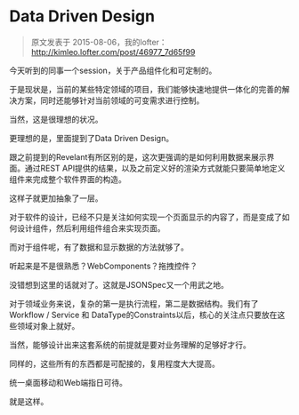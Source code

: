# Data Driven Design

> 原文发表于 2015-08-06，我的lofter：http://kimleo.lofter.com/post/46977_7d65f99

今天听到的同事一个session，关于产品组件化和可定制的。

于是现状是，当前的某些特定领域的项目，我们能够快速地提供一体化的完善的解决方案，同时还能够针对当前领域的可变需求进行控制。

当然，这是很理想的状况。

更理想的是，里面提到了Data Driven Design。

跟之前提到的Revelant有所区别的是，这次更强调的是如何利用数据来展示界面。通过REST API提供的结果，以及之前定义好的渲染方式就能只要简单地定义组件来完成整个软件界面的构造。

这样子就更加抽象了一层。

对于软件的设计，已经不只是关注如何实现一个页面显示的内容了，而是变成了如何设计组件，然后利用组件组合来实现页面。

而对于组件呢，有了数据和显示数据的方法就够了。

听起来是不是很熟悉？WebComponents？拖拽控件？

没错想到这里的话就对了。这就是JSONSpec又一个用武之地。


对于领域业务来说，复杂的第一是执行流程，第二是数据结构。我们有了Workflow / Service 和 DataType的Constraints以后，核心的关注点只要放在这些领域对象上就好。

当然，能够设计出来这套系统的前提就是要对业务理解的足够好才行。

同样的，这些所有的东西都是可配接的，复用程度大大提高。

统一桌面移动和Web端指日可待。

就是这样。